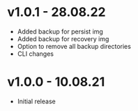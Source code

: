 # v1.0.1 - 28.08.22
* Added backup for persist img
* Added backup for recovery img
* Option to remove all backup directories
* CLI changes

# v1.0.0 - 10.08.21
* Initial release

